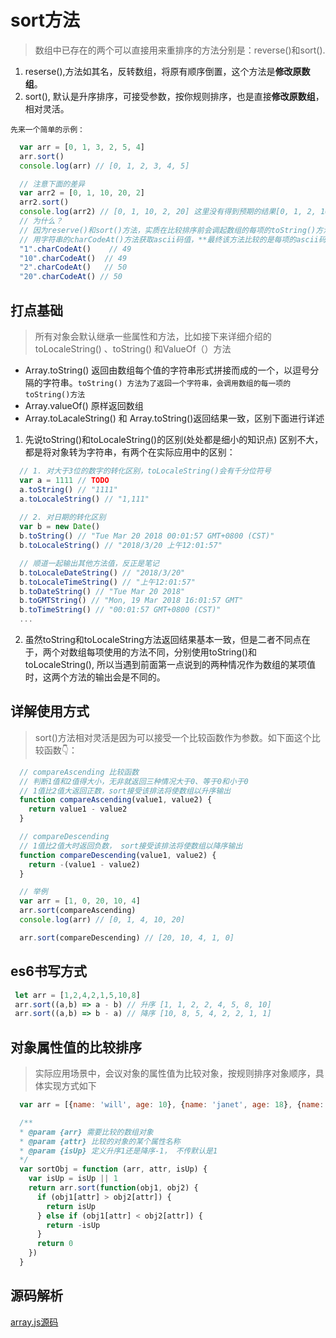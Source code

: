 # sort方法 

> 数组中已存在的两个可以直接用来重排序的方法分别是：reverse()和sort().

1. reserse(),方法如其名，反转数组，将原有顺序倒置，这个方法是**修改原数组**。
1. sort(), 默认是升序排序，可接受参数，按你规则排序，也是直接**修改原数组**，相对灵活。

`先来一个简单的示例：`
```js
  var arr = [0, 1, 3, 2, 5, 4]
  arr.sort()
  console.log(arr) // [0, 1, 2, 3, 4, 5]

  // 注意下面的差异
  var arr2 = [0, 1, 10, 20, 2]
  arr2.sort()
  console.log(arr2) // [0, 1, 10, 2, 20] 这里没有得到预期的结果[0, 1, 2, 10, 20]
  // 为什么？
  // 因为reserve()和sort()方法，实质在比较排序前会调起数组的每项的toString()方法，先转为字符串，再调 
  // 用字符串的charCodeAt()方法获取ascii码值，**最终该方法比较的是每项的ascii码值**
  "1".charCodeAt()    // 49
  "10".charCodeAt()  // 49
  "2".charCodeAt()   // 50
  "20".charCodeAt() // 50
```

## 打点基础
> 所有对象会默认继承一些属性和方法，比如接下来详细介绍的toLocaleString() 、toString() 和ValueOf（）方法

- Array.toString() 返回由数组每个值的字符串形式拼接而成的一个，以逗号分隔的字符串。`toString() 方法为了返回一个字符串，会调用数组的每一项的toString()方法`
- Array.valueOf() 原样返回数组
- Array.toLacaleString() 和 Array.toString()返回结果一致，区别下面进行详述

1. 先说toString()和toLocaleString()的区别(处处都是细小的知识点)
区别不大，都是将对象转为字符串，有两个在实际应用中的区别：
```js
  // 1. 对大于3位的数字的转化区别，toLocaleString()会有千分位符号
  var a = 1111 // TODO
  a.toString() // "1111"
  a.toLocaleString() // "1,111"
  
  // 2. 对日期的转化区别
  var b = new Date()
  b.toString() // "Tue Mar 20 2018 00:01:57 GMT+0800 (CST)"
  b.toLocaleString() // "2018/3/20 上午12:01:57"

  // 顺道一起输出其他方法值，反正是笔记
  b.toLocaleDateString() // "2018/3/20"
  b.toLocaleTimeString() // "上午12:01:57"
  b.toDateString() // "Tue Mar 20 2018"
  b.toGMTString() // "Mon, 19 Mar 2018 16:01:57 GMT"
  b.toTimeString() // "00:01:57 GMT+0800 (CST)"
  ...
```
2. 虽然toString和toLocaleString方法返回结果基本一致，但是二者不同点在于，两个对数组每项使用的方法不同，分别使用toString()和toLocaleString(), 所以当遇到前面第一点说到的两种情况作为数组的某项值时，这两个方法的输出会是不同的。


## 详解使用方式
> sort()方法相对灵活是因为可以接受一个比较函数作为参数。如下面这个比较函数👇：
```js
  // compareAscending 比较函数
  // 判断1值和2值得大小，无非就返回三种情况大于0、等于0和小于0
  // 1值比2值大返回正数，sort接受该排法将使数组以升序输出
  function compareAscending(value1, value2) {
    return value1 - value2
  }

  // compareDescending 
  // 1值比2值大时返回负数， sort接受该排法将使数组以降序输出
  function compareDescending(value1, value2) {
    return -(value1 - value2)
  }

  // 举例
  var arr = [1, 0, 20, 10, 4]
  arr.sort(compareAscending)
  console.log(arr) // [0, 1, 4, 10, 20]

  arr.sort(compareDescending) // [20, 10, 4, 1, 0]
```

## es6书写方式
```js
 let arr = [1,2,4,2,1,5,10,8]
 arr.sort((a,b) => a - b) // 升序 [1, 1, 2, 2, 4, 5, 8, 10]
 arr.sort((a,b) => b - a) // 降序 [10, 8, 5, 4, 2, 2, 1, 1]
```

## 对象属性值的比较排序
> 实际应用场景中，会议对象的属性值为比较对象，按规则排序对象顺序，具体实现方式如下
```js
  var arr = [{name: 'will', age: 10}, {name: 'janet', age: 18}, {name: 'tom', age: 20}]

  /**
  * @param {arr} 需要比较的数组对象
  * @param {attr} 比较的对象的某个属性名称
  * @param {isUp} 定义升序1还是降序-1， 不传默认是1
  */ 
  var sortObj = function (arr, attr, isUp) {
    var isUp = isUp || 1
    return arr.sort(function(obj1, obj2) {
      if (obj1[attr] > obj2[attr]) {
        return isUp
      } else if (obj1[attr] < obj2[attr]) {
        return -isUp
      }
      return 0
    })
  }
```


## 源码解析
[array.js源码](https://github.com/v8/v8/blob/ad82a40509c5b5b4680d4299c8f08d6c6d31af3c/src/js/array.js)